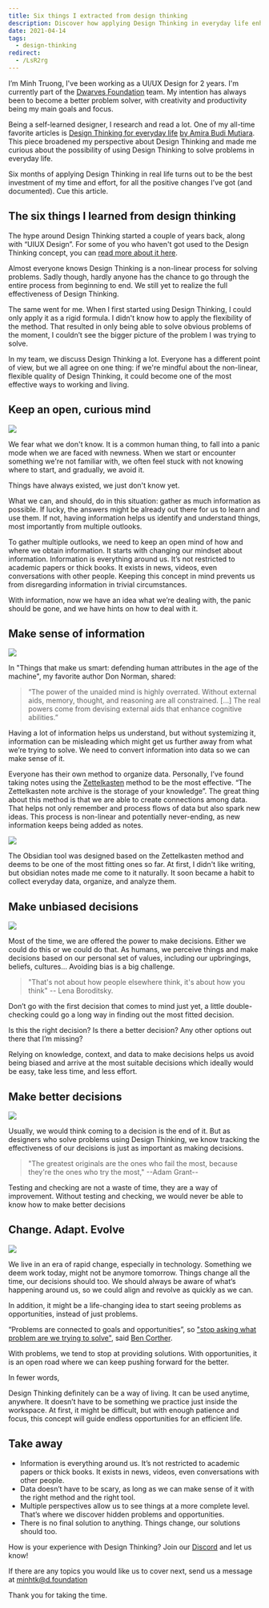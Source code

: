```yaml
---
title: Six things I extracted from design thinking
description: Discover how applying Design Thinking in everyday life enhances problem solving, decision making, and adaptability with practical tips on gathering information, organizing data, and embracing change.
date: 2021-04-14
tags:
  - design-thinking
redirect:
  - /LsR2rg
---
```


I’m Minh Truong, I've been working as a UI/UX Design for 2 years. I'm currently part of the [Dwarves Foundation](https://dwarves.foundation/) team. My intention has always been to become a better problem solver, with creativity and productivity being my main goals and focus.

Being a self-learned designer, I research and read a lot. One of my all-time favorite articles is [Design Thinking for everyday life](https://medium.com/mytake/design-thinking-for-everyday-life-c19f52352c0f) [by Amira Budi Mutiara](https://medium.com/@amirabdmtr). This piece broadened my perspective about Design Thinking and made me curious about the possibility of using Design Thinking to solve problems in everyday life.

Six months of applying Design Thinking in real life turns out to be the best investment of my time and effort, for all the positive changes I’ve got (and documented). Cue this article.

## The six things I learned from design thinking

The hype around Design Thinking started a couple of years back, along with “UIUX Design”. For some of you who haven't got used to the Design Thinking concept, you can [read more about it here](https://www.interaction-design.org/literature/article/what-is-design-thinking-and-why-is-it-so-popular).

Almost everyone knows Design Thinking is a non-linear process for solving problems. Sadly though, hardly anyone has the chance to go through the entire process from beginning to end. We still yet to realize the full effectiveness of Design Thinking.

The same went for me. When I first started using Design Thinking, I could only apply it as a rigid formula. I didn't know how to apply the flexibility of the method. That resulted in only being able to solve obvious problems of the moment, I couldn’t see the bigger picture of the problem I was trying to solve.

In my team, we discuss Design Thinking a lot. Everyone has a different point of view, but we all agree on one thing: if we're mindful about the non-linear, flexible quality of Design Thinking, it could become one of the most effective ways to working and living.

## Keep an open, curious mind

![](assets/six-things-i-extracted-from-design-thinking_79c08449fbd6f94151675d1e9b64eb98_md5.webp)

We fear what we don't know. It is a common human thing, to fall into a panic mode when we are faced with newness. When we start or encounter something we're not familiar with, we often feel stuck with not knowing where to start, and gradually, we avoid it.

Things have always existed, we just don't know yet.

What we can, and should, do in this situation: gather as much information as possible. If lucky, the answers might be already out there for us to learn and use them. If not, having information helps us identify and understand things, most importantly from multiple outlooks.

To gather multiple outlooks, we need to keep an open mind of how and where we obtain information. It starts with changing our mindset about information. Information is everything around us. It’s not restricted to academic papers or thick books. It exists in news, videos, even conversations with other people. Keeping this concept in mind prevents us from disregarding information in trivial circumstances.

With information, now we have an idea what we’re dealing with, the panic should be gone, and we have hints on how to deal with it.

## Make sense of information

![](assets/six-things-i-extracted-from-design-thinking_d2c2897e585f20d406067bc9aa6d628d_md5.webp)

In "Things that make us smart: defending human attributes in the age of the machine", my favorite author Don Norman, shared:

> “The power of the unaided mind is highly overrated. Without external aids, memory, thought, and reasoning are all constrained. […] The real powers come from devising external aids that enhance cognitive abilities.”

Having a lot of information helps us understand, but without systemizing it, information can be misleading which might get us further away from what we’re trying to solve. We need to convert information into data so we can make sense of it.

Everyone has their own method to organize data. Personally, I’ve found taking notes using the [Zettelkasten](https://zettelkasten.de/posts/your-first-note/) method to be the most effective. “The Zettelkasten note archive is the storage of your knowledge”. The great thing about this method is that we are able to create connections among data. That helps not only remember and process flows of data but also spark new ideas. This process is non-linear and potentially never-ending, as new information keeps being added as notes.

![](assets/six-things-i-extracted-from-design-thinking_41a4d5306abb2cbebf67b66af3bb7377_md5.webp)

The Obsidian tool was designed based on the Zettelkasten method and deems to be one of the most fitting ones so far. At first, I didn't like writing, but obsidian notes made me come to it naturally. It soon became a habit to collect everyday data, organize, and analyze them.

## Make unbiased decisions

![](assets/six-things-i-extracted-from-design-thinking_9e4f26e9fc6da86f7941f0da35485279_md5.webp)

Most of the time, we are offered the power to make decisions. Either we could do this or we could do that. As humans, we perceive things and make decisions based on our personal set of values, including our upbringings, beliefs, cultures… Avoiding bias is a big challenge.

> "That's not about how people elsewhere think, it's about how you think" -- Lena Boroditsky.

Don’t go with the first decision that comes to mind just yet, a little double-checking could go a long way in finding out the most fitted decision.

Is this the right decision? Is there a better decision? Any other options out there that I’m missing?

Relying on knowledge, context, and data to make decisions helps us avoid being biased and arrive at the most suitable decisions which ideally would be easy, take less time, and less effort.

## Make better decisions

![](assets/six-things-i-extracted-from-design-thinking_8f1780f4af0d9ab2db8f05e84a8d064a_md5.webp)

Usually, we would think coming to a decision is the end of it. But as designers who solve problems using Design Thinking, we know tracking the effectiveness of our decisions is just as important as making decisions.

> "The greatest originals are the ones who fail the most, because they're the ones who try the most," --Adam Grant--

Testing and checking are not a waste of time, they are a way of improvement. Without testing and checking, we would never be able to know how to make better decisions

## Change. Adapt. Evolve

![](assets/six-things-i-extracted-from-design-thinking_a312bb97ae7e137118339c676689e1dc_md5.webp)

We live in an era of rapid change, especially in technology. Something we deem work today, might not be anymore tomorrow. Things change all the time, our decisions should too. We should always be aware of what‘s happening around us, so we could align and revolve as quickly as we can.

In addition, it might be a life-changing idea to start seeing problems as opportunities, instead of just problems.

“Problems are connected to goals and opportunities”, so ["stop asking what problem are we trying to solve"](https://blog.prototypr.io/stop-asking-what-problem-are-we-trying-to-solve-588dde745b65), said [Ben Corther](https://bencrothers.medium.com/).

With problems, we tend to stop at providing solutions. With opportunities, it is an open road where we can keep pushing forward for the better.

In fewer words,

Design Thinking definitely can be a way of living. It can be used anytime, anywhere. It doesn’t have to be something we practice just inside the workspace. At first, it might be difficult, but with enough patience and focus, this concept will guide endless opportunities for an efficient life.

## Take away

- Information is everything around us. It’s not restricted to academic papers or thick books. It exists in news, videos, even conversations with other people.
- Data doesn’t have to be scary, as long as we can make sense of it with the right method and the right tool.
- Multiple perspectives allow us to see things at a more complete level. That’s where we discover hidden problems and opportunities.
- There is no final solution to anything. Things change, our solutions should too.

How is your experience with Design Thinking? Join our [Discord](https://discord.gg/Ffarda5FD9) and let us know!

If there are any topics you would like us to cover next, send us a message at [minhtk@d.foundation](mailto:minhtk@d.foundation)

Thank you for taking the time.
